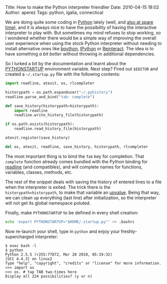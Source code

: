 Title: How to make the Python interpreter friendlier
Date: 2010-04-15 18:02
Author: aperez
Tags: python, igalia, connectical

We are doing quite some coding in [Python][] lately (well, and [also at
spare time][]), and it is always nice to have the possibility of having
the interactive interpreter to play with. But sometimes my mind refuses
to stop working, so I wondered whether there would be a simple way of
improving the overall user experience when using the stock Python
interpreter without needing to install alternative ones like
[bpython][], [IPython][] or [Reinteract][]. The idea is to have
something *a bit better* without throwing in additional dependencies.

So I lurked a bit by the documentation and learnt about the
[PYTHONSTARTUP][] environment variable. Next step? Fired out `$EDITOR`
and created a `~/.startup.py` file with the following contents:

```python
import readline, atexit, os, rlcompleter

historypath = os.path.expanduser("~/.pyhistory")
readline.parse_and_bind("tab: complete")

def save_history(historypath=historypath):
    import readline
    readline.write_history_file(historypath)

if os.path.exists(historypath):
    readline.read_history_file(historypath)

atexit.register(save_history)

del os, atexit, readline, save_history, historypath, rlcompleter
```

The most important thing is to bind the `Tab` key for completion. That
`complete` function already comes bundled with the Python binding for
[readline][] (and compatibles), and will complete names for functions,
variables, classes, methods, etc.

The rest of the snippet deals with saving the history of entered lines
to a file when the interpreter is exited. The trick there is the
`historypath=historypath`, to make that variable an [upvalue][]. Being
that way, we can clean up everything (last line) after initialization,
so the interpreter will not get its global namespace poluted.

Finally, make `PYTHONSTARTUP` to be defined in every shell creation:

```bash
echo 'export PYTHONSTARTUP="$HOME/.startup.py"' >> .bashrc
```

Now re-launch your shell, type in `python` and enjoy your
freshly-supercharged interpreter:

```
$ exec bash -l
$ python
Python 2.5.5 (r255:77872, Mar 20 2010, 05:19:32)
[GCC 4.4.3] on linux2
Type "help", "copyright", "credits" or "license" for more information.
>>> import os
>>> os. # tap TAB two-times here
Display all 224 possibilities? (y or n)
```

  [Python]: http://www.python.org
  [also at spare time]: /aperez/2010/04/surrender-to-subrender/
  [bpython]: http://bpython-interpreter.org/
  [IPython]: http://ipython.scipy.org/
  [Reinteract]: http://www.reinteract.org/
  [PYTHONSTARTUP]: http://docs.python.org/using/cmdline.html#envvar-PYTHONSTARTUP
  [readline]: http://tiswww.case.edu/php/chet/readline/rltop.html
  [upvalue]: http://en.wikipedia.org/wiki/Upvalue
